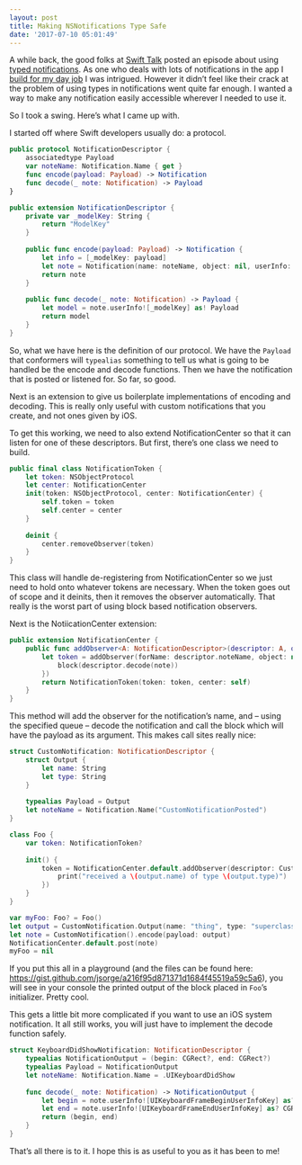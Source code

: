 ```yaml
---
layout: post
title: Making NSNotifications Type Safe
date: '2017-07-10 05:01:49'
---
```


A while back, the good folks at [Swift Talk](https://talk.objc.io) posted an episode about using [typed notifications](https://talk.objc.io/episodes/S01E27-typed-notifications-part-1). As one who deals with lots of notifications in the app I [build for my day job](https://www.zulily.com/mobilelanding) I was intrigued. However it didn’t feel like their crack at the problem of using types in notifications went quite far enough. I wanted a way to make any notification easily accessible wherever I needed to use it.

So I took a swing. Here’s what I came up with.

I started off where Swift developers usually do: a protocol.

```swift
public protocol NotificationDescriptor {
    associatedtype Payload
    var noteName: Notification.Name { get }
    func encode(payload: Payload) -> Notification
    func decode(_ note: Notification) -> Payload
}

public extension NotificationDescriptor {
    private var _modelKey: String {
        return "ModelKey"
    }
    
    public func encode(payload: Payload) -> Notification {
        let info = [_modelKey: payload]
        let note = Notification(name: noteName, object: nil, userInfo: info)
        return note
    }
    
    public func decode(_ note: Notification) -> Payload {
        let model = note.userInfo![_modelKey] as! Payload
        return model
    }
}
```

So, what we have here is the definition of our protocol. We have the `Payload` that conformers will `typealias` something to tell us what is going to be handled be the encode and decode functions. Then we have the notification that is posted or listened for. So far, so good.

Next is an extension to give us boilerplate implementations of encoding and decoding. This is really only useful with custom notifications that you create, and not ones given by iOS. 

To get this working, we need to also extend NotificationCenter so that it can listen for one of these descriptors. But first, there’s one class we need to build.

```swift
public final class NotificationToken {
    let token: NSObjectProtocol
    let center: NotificationCenter
    init(token: NSObjectProtocol, center: NotificationCenter) {
        self.token = token
        self.center = center
    }
    
    deinit {
        center.removeObserver(token)
    }
}
```

This class will handle de-registering from NotificationCenter so we just need to hold onto whatever tokens are necessary. When the token goes out of scope and it deinits, then it removes the observer automatically. That really is the worst part of using block based notification observers.

Next is the NotiicationCenter extension:

```swift
public extension NotificationCenter {
    public func addObserver<A: NotificationDescriptor>(descriptor: A, queue: OperationQueue? = nil, using block: @escaping (A.Payload) -> ()) -> NotificationToken {
        let token = addObserver(forName: descriptor.noteName, object: nil, queue: queue, using: { note in
            block(descriptor.decode(note))
        })
        return NotificationToken(token: token, center: self)
    }
}
```

This method will add the observer for the notification’s name, and – using the specified queue – decode the notification and call the block which will have the payload as its argument. This makes call sites really nice:

```swift
struct CustomNotification: NotificationDescriptor {
    struct Output {
        let name: String
        let type: String
    }
    
    typealias Payload = Output
    let noteName = Notification.Name("CustomNotificationPosted")
}

class Foo {
    var token: NotificationToken?
    
    init() {
        token = NotificationCenter.default.addObserver(descriptor: CustomNotification(), using: { (output) in
            print("received a \(output.name) of type \(output.type)")
        })
    }
}

var myFoo: Foo? = Foo()
let output = CustomNotification.Output(name: "thing", type: "superclass")
let note = CustomNotification().encode(payload: output)
NotificationCenter.default.post(note)
myFoo = nil
```

If you put this all in a playground (and the files can be found here: https://gist.github.com/jsorge/a216f95d871371d1684f45519a59c5a6), you will see in your console the printed output of the block placed in `Foo`’s initializer. Pretty cool.

This gets a little bit more complicated if you want to use an iOS system notification. It all still works, you will just have to implement the decode function safely.

```swift
struct KeyboardDidShowNotification: NotificationDescriptor {
    typealias NotificationOutput = (begin: CGRect?, end: CGRect?)
    typealias Payload = NotificationOutput
    let noteName: Notification.Name = .UIKeyboardDidShow
    
    func decode(_ note: Notification) -> NotificationOutput {
        let begin = note.userInfo![UIKeyboardFrameBeginUserInfoKey] as? CGRect
        let end = note.userInfo![UIKeyboardFrameEndUserInfoKey] as? CGRect
        return (begin, end)
    }
}
```

That’s all there is to it. I hope this is as useful to you as it has been to me!